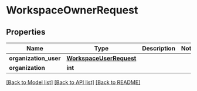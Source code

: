 # WorkspaceOwnerRequest


## Properties
Name | Type | Description | Notes
------------ | ------------- | ------------- | -------------
**organization_user** | [**WorkspaceUserRequest**](WorkspaceUserRequest.md) |  | 
**organization** | **int** |  | 

[[Back to Model list]](../README.md#documentation-for-models) [[Back to API list]](../README.md#documentation-for-api-endpoints) [[Back to README]](../README.md)


